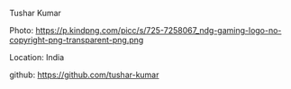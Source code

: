 Tushar Kumar

Photo: https://p.kindpng.com/picc/s/725-7258067_ndg-gaming-logo-no-copyright-png-transparent-png.png

Location: India

github: https://github.com/tushar-kumar
